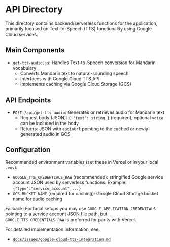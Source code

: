 # API Directory

This directory contains backend/serverless functions for the application, primarily focused on Text-to-Speech (TTS) functionality using Google Cloud services.

## Main Components

- `get-tts-audio.js`: Handles Text-to-Speech conversion for Mandarin vocabulary
  - Converts Mandarin text to natural-sounding speech
  - Interfaces with Google Cloud TTS API
  - Implements caching via Google Cloud Storage (GCS)

## API Endpoints

- `POST /api/get-tts-audio`: Generates or retrieves audio for Mandarin text
  - Request body (JSON): `{ "text": string }` (required), optional `voice` can be included in the body
  - Returns: JSON with `audioUrl` pointing to the cached or newly-generated audio in GCS

## Configuration

Recommended environment variables (set these in Vercel or in your local `.env`):

- `GOOGLE_TTS_CREDENTIALS_RAW` (recommended): stringified Google service account JSON used by serverless functions. Example: `{"type":"service_account",...}`
- `GCS_BUCKET_NAME` (required for caching): Google Cloud Storage bucket name for audio caching

Fallback: For local setups you may use `GOOGLE_APPLICATION_CREDENTIALS` pointing to a service account JSON file path, but `GOOGLE_TTS_CREDENTIALS_RAW` is preferred for parity with Vercel.

For detailed implementation information, see:

- [`docs/issues/google-cloud-tts-integration.md`](../docs/issues/google-cloud-tts-integration.md)
